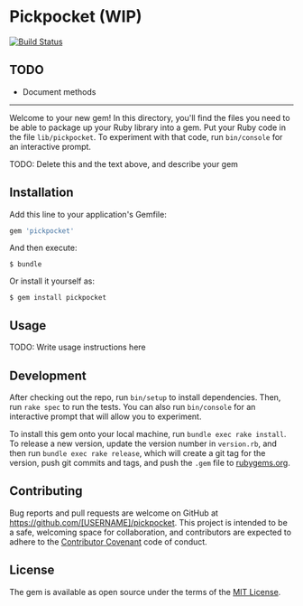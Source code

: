 # Pickpocket (WIP)

[![Build Status](https://travis-ci.org/tiagoamaro/pickpocket.svg?branch=master)](https://travis-ci.org/tiagoamaro/pickpocket)

## TODO

* Document methods

-------


Welcome to your new gem! In this directory, you'll find the files you need to be able to package up your Ruby library into a gem. Put your Ruby code in the file `lib/pickpocket`. To experiment with that code, run `bin/console` for an interactive prompt.

TODO: Delete this and the text above, and describe your gem

## Installation

Add this line to your application's Gemfile:

```ruby
gem 'pickpocket'
```

And then execute:

    $ bundle

Or install it yourself as:

    $ gem install pickpocket

## Usage

TODO: Write usage instructions here

## Development

After checking out the repo, run `bin/setup` to install dependencies. Then, run `rake spec` to run the tests. You can also run `bin/console` for an interactive prompt that will allow you to experiment.

To install this gem onto your local machine, run `bundle exec rake install`. To release a new version, update the version number in `version.rb`, and then run `bundle exec rake release`, which will create a git tag for the version, push git commits and tags, and push the `.gem` file to [rubygems.org](https://rubygems.org).

## Contributing

Bug reports and pull requests are welcome on GitHub at https://github.com/[USERNAME]/pickpocket. This project is intended to be a safe, welcoming space for collaboration, and contributors are expected to adhere to the [Contributor Covenant](http://contributor-covenant.org) code of conduct.


## License

The gem is available as open source under the terms of the [MIT License](http://opensource.org/licenses/MIT).

